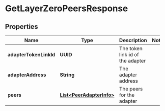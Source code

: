 

# GetLayerZeroPeersResponse


## Properties

| Name | Type | Description | Notes |
|------------ | ------------- | ------------- | -------------|
|**adapterTokenLinkId** | **UUID** | The token link id of the adapter |  |
|**adapterAddress** | **String** | The adapter address |  |
|**peers** | [**List&lt;PeerAdapterInfo&gt;**](PeerAdapterInfo.md) | The peers for the adapter |  |



